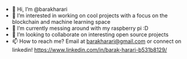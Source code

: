 - 👋 Hi, I’m @barakharari
- 👀 I’m interested in working on cool projects with a focus on the blockchain and machine learning space
- 🌱 I’m currently messing around with my raspberry pi :D
- 💞️ I’m looking to collaborate on interesting open source projects
- 📫 How to reach me? Email at barakharari@gmail.com or connect on linkedin! https://www.linkedin.com/in/barak-harari-b531b8129/

<!---
barakharari/barakharari is a ✨ special ✨ repository because its `README.md` (this file) appears on your GitHub profile.
You can click the Preview link to take a look at your changes.
--->
